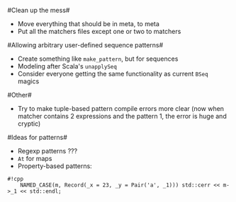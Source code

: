 #Clean up the mess#
- Move everything that should be in meta, to meta
- Put all the matchers files except one or two to matchers

#Allowing arbitrary user-defined sequence patterns#
- Create something like `make_pattern`, but for sequences
- Modeling after Scala's `unapplySeq`
- Consider everyone getting the same functionality as current `BSeq` magics

#Other#
- Try to make tuple-based pattern compile errors more clear (now when matcher
  contains 2 expressions and the pattern 1, the error is huge and cryptic)

#Ideas for patterns#
- Regexp patterns ???
- `At` for maps
- Property-based patterns:

```
#!cpp
    NAMED_CASE(m, Record(_x = 23, _y = Pair('a', _1))) std::cerr << m->_1 << std::endl;
```

